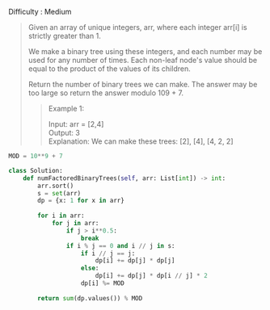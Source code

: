 Difficulty : Medium

>Given an array of unique integers, arr, where each integer arr[i] is strictly greater than 1.
>
>We make a binary tree using these integers, and each number may be used for any number of times. Each non-leaf node's value should be equal to the product of the values of its children.
>
>Return the number of binary trees we can make. The answer may be too large so return the answer modulo 109 + 7.
>
>>Example 1:  
>>
>>Input: arr = [2,4]  
>>Output: 3   
>>Explanation: We can make these trees: [2], [4], [4, 2, 2]

```python
MOD = 10**9 + 7

class Solution:
    def numFactoredBinaryTrees(self, arr: List[int]) -> int:
        arr.sort()
        s = set(arr)
        dp = {x: 1 for x in arr}
        
        for i in arr:
            for j in arr:
                if j > i**0.5:
                    break
                if i % j == 0 and i // j in s:
                    if i // j == j:
                        dp[i] += dp[j] * dp[j]
                    else:
                        dp[i] += dp[j] * dp[i // j] * 2
                    dp[i] %= MOD
        
        return sum(dp.values()) % MOD
```
